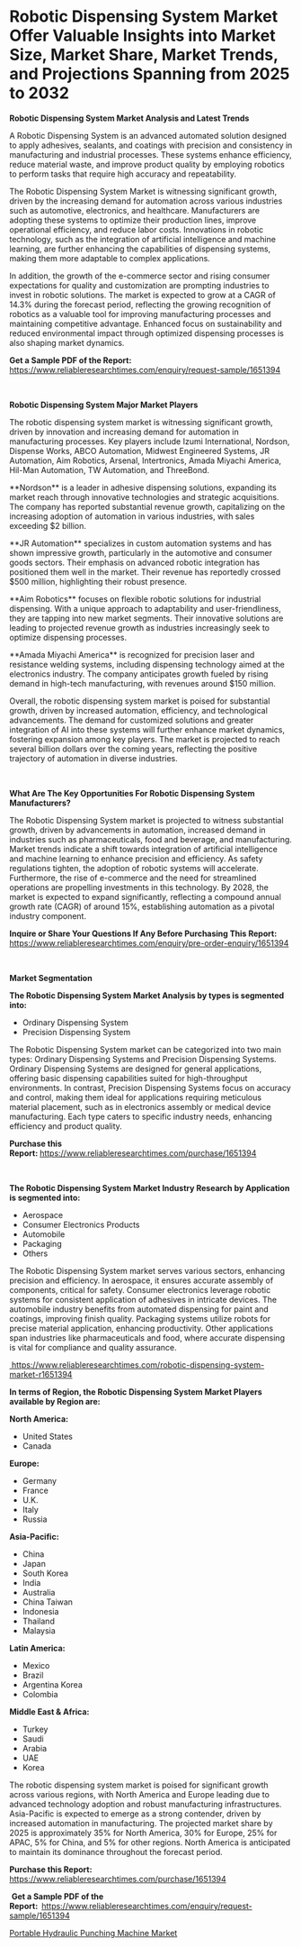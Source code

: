 <p><h1>Robotic Dispensing System Market Offer Valuable Insights into Market Size, Market Share, Market Trends, and Projections Spanning from 2025 to 2032</h1></p><p><strong>Robotic Dispensing System Market Analysis and Latest Trends</strong></p>
<p><p>A Robotic Dispensing System is an advanced automated solution designed to apply adhesives, sealants, and coatings with precision and consistency in manufacturing and industrial processes. These systems enhance efficiency, reduce material waste, and improve product quality by employing robotics to perform tasks that require high accuracy and repeatability. </p><p>The Robotic Dispensing System Market is witnessing significant growth, driven by the increasing demand for automation across various industries such as automotive, electronics, and healthcare. Manufacturers are adopting these systems to optimize their production lines, improve operational efficiency, and reduce labor costs. Innovations in robotic technology, such as the integration of artificial intelligence and machine learning, are further enhancing the capabilities of dispensing systems, making them more adaptable to complex applications.</p><p>In addition, the growth of the e-commerce sector and rising consumer expectations for quality and customization are prompting industries to invest in robotic solutions. The market is expected to grow at a CAGR of 14.3% during the forecast period, reflecting the growing recognition of robotics as a valuable tool for improving manufacturing processes and maintaining competitive advantage. Enhanced focus on sustainability and reduced environmental impact through optimized dispensing processes is also shaping market dynamics.</p></p>
<p><strong>Get a Sample PDF of the Report:&nbsp;</strong> <a href="https://www.reliableresearchtimes.com/enquiry/request-sample/1651394?utm_campaign=2440&utm_medium=2&utm_source=Github&utm_content=ia&utm_term=17022025&utm_id=robotic-dispensing-system">https://www.reliableresearchtimes.com/enquiry/request-sample/1651394</a></p>
<p>&nbsp;</p>
<p><strong>Robotic Dispensing System Major Market Players</strong></p>
<p><p>The robotic dispensing system market is witnessing significant growth, driven by innovation and increasing demand for automation in manufacturing processes. Key players include Izumi International, Nordson, Dispense Works, ABCO Automation, Midwest Engineered Systems, JR Automation, Aim Robotics, Arsenal, Intertronics, Amada Miyachi America, Hil-Man Automation, TW Automation, and ThreeBond.</p><p>**Nordson** is a leader in adhesive dispensing solutions, expanding its market reach through innovative technologies and strategic acquisitions. The company has reported substantial revenue growth, capitalizing on the increasing adoption of automation in various industries, with sales exceeding $2 billion.</p><p>**JR Automation** specializes in custom automation systems and has shown impressive growth, particularly in the automotive and consumer goods sectors. Their emphasis on advanced robotic integration has positioned them well in the market. Their revenue has reportedly crossed $500 million, highlighting their robust presence.</p><p>**Aim Robotics** focuses on flexible robotic solutions for industrial dispensing. With a unique approach to adaptability and user-friendliness, they are tapping into new market segments. Their innovative solutions are leading to projected revenue growth as industries increasingly seek to optimize dispensing processes.</p><p>**Amada Miyachi America** is recognized for precision laser and resistance welding systems, including dispensing technology aimed at the electronics industry. The company anticipates growth fueled by rising demand in high-tech manufacturing, with revenues around $150 million.</p><p>Overall, the robotic dispensing system market is poised for substantial growth, driven by increased automation, efficiency, and technological advancements. The demand for customized solutions and greater integration of AI into these systems will further enhance market dynamics, fostering expansion among key players. The market is projected to reach several billion dollars over the coming years, reflecting the positive trajectory of automation in diverse industries.</p></p>
<p>&nbsp;</p>
<p><strong>What Are The Key Opportunities For Robotic Dispensing System Manufacturers?</strong></p>
<p><p>The Robotic Dispensing System market is projected to witness substantial growth, driven by advancements in automation, increased demand in industries such as pharmaceuticals, food and beverage, and manufacturing. Market trends indicate a shift towards integration of artificial intelligence and machine learning to enhance precision and efficiency. As safety regulations tighten, the adoption of robotic systems will accelerate. Furthermore, the rise of e-commerce and the need for streamlined operations are propelling investments in this technology. By 2028, the market is expected to expand significantly, reflecting a compound annual growth rate (CAGR) of around 15%, establishing automation as a pivotal industry component.</p></p>
<p><strong>Inquire or Share Your Questions If Any Before Purchasing This Report:</strong> <a href="https://www.reliableresearchtimes.com/enquiry/pre-order-enquiry/1651394?utm_campaign=2440&utm_medium=2&utm_source=Github&utm_content=ia&utm_term=17022025&utm_id=robotic-dispensing-system">https://www.reliableresearchtimes.com/enquiry/pre-order-enquiry/1651394</a></p>
<p>&nbsp;</p>
<p><strong>Market Segmentation</strong></p>
<p><strong>The Robotic Dispensing System Market Analysis by types is segmented into:</strong></p>
<p><ul><li>Ordinary Dispensing System</li><li>Precision Dispensing System</li></ul></p>
<p><p>The Robotic Dispensing System market can be categorized into two main types: Ordinary Dispensing Systems and Precision Dispensing Systems. Ordinary Dispensing Systems are designed for general applications, offering basic dispensing capabilities suited for high-throughput environments. In contrast, Precision Dispensing Systems focus on accuracy and control, making them ideal for applications requiring meticulous material placement, such as in electronics assembly or medical device manufacturing. Each type caters to specific industry needs, enhancing efficiency and product quality.</p></p>
<p><strong>Purchase this Report:&nbsp;</strong><a href="https://www.reliableresearchtimes.com/purchase/1651394?utm_campaign=2440&utm_medium=2&utm_source=Github&utm_content=ia&utm_term=17022025&utm_id=robotic-dispensing-system">https://www.reliableresearchtimes.com/purchase/1651394</a></p>
<p>&nbsp;</p>
<p><strong>The Robotic Dispensing System Market Industry Research by Application is segmented into:</strong></p>
<p><ul><li>Aerospace</li><li>Consumer Electronics Products</li><li>Automobile</li><li>Packaging</li><li>Others</li></ul></p>
<p><p>The Robotic Dispensing System market serves various sectors, enhancing precision and efficiency. In aerospace, it ensures accurate assembly of components, critical for safety. Consumer electronics leverage robotic systems for consistent application of adhesives in intricate devices. The automobile industry benefits from automated dispensing for paint and coatings, improving finish quality. Packaging systems utilize robots for precise material application, enhancing productivity. Other applications span industries like pharmaceuticals and food, where accurate dispensing is vital for compliance and quality assurance.</p></p>
<p><a href="https://www.reliableresearchtimes.com/robotic-dispensing-system-market-r1651394?utm_campaign=2440&utm_medium=2&utm_source=Github&utm_content=ia&utm_term=17022025&utm_id=robotic-dispensing-system">&nbsp;https://www.reliableresearchtimes.com/robotic-dispensing-system-market-r1651394</a></p>
<p><strong>In terms of Region, the Robotic Dispensing System Market Players available by Region are:</strong></p>
<p>
    <p> <strong> North America: </strong>
        <ul>
            <li>United States</li>
            <li>Canada</li>
        </ul>
        </p> 
    <p> <strong> Europe: </strong>
        <ul>
            <li>Germany</li>
            <li>France</li>
            <li>U.K.</li>
            <li>Italy</li>
            <li>Russia</li>
        </ul>
        </p> 
    <p> <strong> Asia-Pacific: </strong>
        <ul>
            <li>China</li>
            <li>Japan</li>
            <li>South Korea</li>
            <li>India</li>
            <li>Australia</li>
            <li>China Taiwan</li>
            <li>Indonesia</li>
            <li>Thailand</li>
            <li>Malaysia</li>
        </ul>
        </p> 
    <p> <strong> Latin America: </strong>
        <ul>
            <li>Mexico</li>
            <li>Brazil</li>
            <li>Argentina Korea</li>
            <li>Colombia</li>
        </ul>
        </p> 
    <p> <strong> Middle East & Africa: </strong>
        <ul>
            <li>Turkey</li>
            <li>Saudi</li>
            <li>Arabia</li>
            <li>UAE</li>
            <li>Korea</li>
        </ul>
    </p>
    </p>
<p><p>The robotic dispensing system market is poised for significant growth across various regions, with North America and Europe leading due to advanced technology adoption and robust manufacturing infrastructures. Asia-Pacific is expected to emerge as a strong contender, driven by increased automation in manufacturing. The projected market share by 2025 is approximately 35% for North America, 30% for Europe, 25% for APAC, 5% for China, and 5% for other regions. North America is anticipated to maintain its dominance throughout the forecast period.</p></p>
<p><strong>Purchase this Report: </strong><a href="https://www.reliableresearchtimes.com/purchase/1651394?utm_campaign=2440&utm_medium=2&utm_source=Github&utm_content=ia&utm_term=17022025&utm_id=robotic-dispensing-system">https://www.reliableresearchtimes.com/purchase/1651394</a></p>
<p>&nbsp;<strong>Get a Sample PDF of the Report:&nbsp;&nbsp;</strong><a href="https://www.reliableresearchtimes.com/enquiry/request-sample/1651394?utm_campaign=2440&utm_medium=2&utm_source=Github&utm_content=ia&utm_term=17022025&utm_id=robotic-dispensing-system">https://www.reliableresearchtimes.com/enquiry/request-sample/1651394</a></p>
<p><strong></strong></p>
<p><p><a href="https://github.com/pinzinyaah/Market-Research-Report-List-1/blob/main/portable-hydraulic-punching-machine-market.md?utm_campaign=2440&utm_medium=2&utm_source=Github&utm_content=ia&utm_term=17022025&utm_id=robotic-dispensing-system">Portable Hydraulic Punching Machine Market</a></p></p>